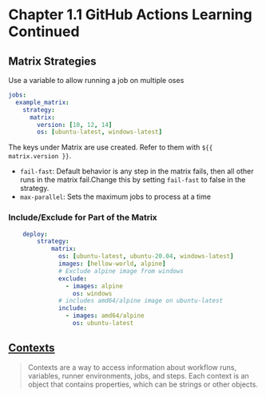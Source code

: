 # Chapter 1.1 GitHub Actions Learning Continued 

## Matrix Strategies 

Use a variable to allow running a job on multiple oses 

```yaml
jobs:
  example_matrix:
    strategy:
      matrix:
        version: [10, 12, 14]
        os: [ubuntu-latest, windows-latest]
```

The keys under Matrix are use created. Refer to them with `${{ matrix.version }}`.

- `fail-fast`: Default behavior is any step in the matrix fails, then all other runs in the matrix fail.Change this by setting `fail-fast` to false in the strategy. 
- `max-parallel`: Sets the maximum jobs to process at a time

### Include/Exclude for Part of the Matrix 

```yaml
    deploy:
        strategy: 
            matrix: 
              os: [ubuntu-latest, ubuntu-20.04, windows-latest]
              images: [hellow-world, alpine]
              # Exclude alpine image from windows 
              exclude: 
                - images: alpine 
                  os: windows 
              # includes amd64/alpine image on ubuntu-latest
              include:
                - images: amd64/alpine
                  os: ubuntu-latest                  
```

## [Contexts](https://docs.github.com/en/actions/writing-workflows/choosing-what-your-workflow-does/accessing-contextual-information-about-workflow-runs) 

> Contexts are a way to access information about workflow runs, variables, runner environments, jobs, and steps. Each context is an object that contains properties, which can be strings or other objects. 

